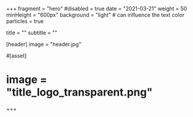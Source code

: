 +++
fragment = "hero"
#disabled = true
date = "2021-03-21"
weight = 50
minHeight = "600px"
background = "light" # can influence the text color
particles = true

title = ""
subtitle = ""

[header]
  image = "header.jpg"

#[asset]
#  image = "title_logo_transparent.png"
+++
